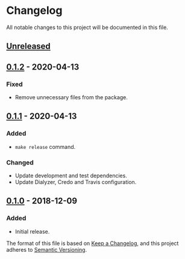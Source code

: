 # Changelog
All notable changes to this project will be documented in this file.

## [Unreleased]

## [0.1.2] - 2020-04-13
### Fixed
- Remove unnecessary files from the package.

## [0.1.1] - 2020-04-13
### Added
- `make release` command.

### Changed
- Update development and test dependencies.
- Update Dialyzer, Credo and Travis configuration.

## [0.1.0] - 2018-12-09
### Added
- Initial release.

[Unreleased]: https://github.com/prodis/wannabe_bool_elixir/compare/0.1.2...master
[0.1.2]: https://github.com/prodis/wannabe_bool_elixir/compare/0.1.1...0.1.2
[0.1.1]: https://github.com/prodis/wannabe_bool_elixir/compare/0.1.0...0.1.1
[0.1.0]: https://github.com/prodis/wannabe_bool_elixir/compare/a63ca...v0.1.0

The format of this file is based on [Keep a Changelog](https://keepachangelog.com/en/1.0.0/), and
this project adheres to [Semantic Versioning](https://semver.org/spec/v2.0.0.html).
